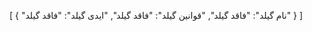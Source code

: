 [
  {
    "نام گیلد": "فاقد گیلد",
    "قوانین گیلد": "فاقد گیلد",
    "ایدی گیلد": "فاقد گیلد"
  }
]
